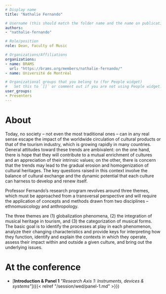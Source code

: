 ```yaml
---
# Display name
title: "Nathalie Fernando"

# Username (this should match the folder name and the name on publications)
authors:
- "nathalie-fernando"

# Role/position
role: Dean, Faculty of Music

# Organizations/Affiliations
organizations:
- name: BRAMS
  url: "https://brams.org/members/nathalie-fernando/"
- name: Université de Montréal

# Organizational groups that you belong to (for People widget)
#   Set this to `[]` or comment out if you are not using People widget.
user_groups:
- Presenters
---
```


# About

Today, no society – not even the most traditional ones – can in any real sense escape the impact of the worldwide circulation of cultural products or that of the tourism industry, which is growing rapidly in many countries. General attitudes toward these trends are ambivalent: on the one hand, there is hope that they will contribute to a mutual enrichment of cultures and an appreciation of their intrinsic values; on the other, there is concern that the trends may lead to the gradual erosion and homogenization of cultural heritages. The key questions raised in this context involve the balance of cultural exchange and the dynamic potential that each culture can harness to develop and renew itself.

Professor Fernando’s research program revolves around three themes, which must be approached from a transversal perspective and will require the application of concepts and methods drawn from two disciplines – ethnomusicology and anthropology.

The three themes are (1) globalization phenomena, (2) the integration of musical heritage in tourism, and (3) the categorization of musical forms. The basic goal is to identify the processes at play in each phenomenon, analyze their changing characteristics and provide keys for interpreting how they function, identify and explain the contexts in which they operate, assess their impact within and outside a given culture, and bring out the underlying issues.


# At the conference

- [**Introduction & Panel 1** *"Research Axis 1: Instruments, devices & systems"*]({{< relref "/session/wed/panel-1.md" >}})